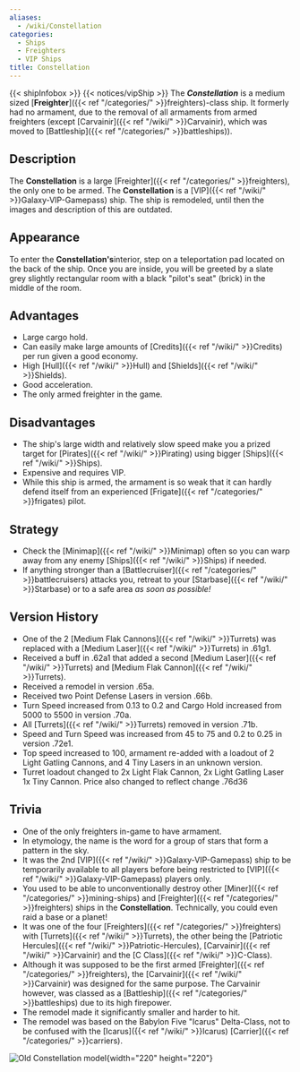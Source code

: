 ```yaml
---
aliases:
  - /wiki/Constellation
categories:
  - Ships
  - Freighters
  - VIP Ships
title: Constellation
---
```


{{< shipInfobox >}} {{< notices/vipShip >}} The **_Constellation_** is a medium sized [**Freighter**]({{< ref "/categories/" >}}freighters)-class ship. It formerly had no armament, due to the removal of all armaments from armed freighters (except [Carvainir]({{< ref "/wiki/" >}}Carvainir), which was moved to [Battleship]({{< ref "/categories/" >}}battleships)).

## Description

The **Constellation** is a large [Freighter]({{< ref "/categories/" >}}freighters), the only one to be armed. The **Constellation** is a [VIP]({{< ref "/wiki/" >}}Galaxy-VIP-Gamepass) ship. The ship is remodeled, until then the images and description of this are outdated.

## Appearance

To enter the **Constellation's**interior, step on a teleportation pad located on the back of the ship. Once you are inside, you will be greeted by a slate grey slightly rectangular room with a black "pilot's seat" (brick) in the middle of the room.

## Advantages

- Large cargo hold.
- Can easily make large amounts of [Credits]({{< ref "/wiki/" >}}Credits) per run given a good economy.
- High [Hull]({{< ref "/wiki/" >}}Hull) and [Shields]({{< ref "/wiki/" >}}Shields).
- Good acceleration.
- The only armed freighter in the game.

## Disadvantages

- The ship's large width and relatively slow speed make you a prized target for [Pirates]({{< ref "/wiki/" >}}Pirating) using bigger [Ships]({{< ref "/wiki/" >}}Ships).
- Expensive and requires VIP.
- While this ship is armed, the armament is so weak that it can hardly defend itself from an experienced [Frigate]({{< ref "/categories/" >}}frigates) pilot.

## Strategy

- Check the [Minimap]({{< ref "/wiki/" >}}Minimap) often so you can warp away from any enemy [Ships]({{< ref "/wiki/" >}}Ships) if needed.
- If anything stronger than a [Battlecruiser]({{< ref "/categories/" >}}battlecruisers) attacks you, retreat to your [Starbase]({{< ref "/wiki/" >}}Starbase) or to a safe area _as soon as possible!_

## Version History

- One of the 2 [Medium Flak Cannons]({{< ref "/wiki/" >}}Turrets) was replaced with a [Medium Laser]({{< ref "/wiki/" >}}Turrets) in .61g1.
- Received a buff in .62a1 that added a second [Medium Laser]({{< ref "/wiki/" >}}Turrets) and [Medium Flak Cannon]({{< ref "/wiki/" >}}Turrets).
- Received a remodel in version .65a.
- Received two Point Defense Lasers in version .66b.
- Turn Speed increased from 0.13 to 0.2 and Cargo Hold increased from 5000 to 5500 in version .70a.
- All [Turrets]({{< ref "/wiki/" >}}Turrets) removed in version .71b.
- Speed and Turn Speed was increased from 45 to 75 and 0.2 to 0.25 in version .72e1.
- Top speed increased to 100, armament re-added with a loadout of 2 Light Gatling Cannons, and 4 Tiny Lasers in an unknown version.
- Turret loadout changed to 2x Light Flak Cannon, 2x Light Gatling Laser 1x Tiny Cannon. Price also changed to reflect change .76d36

## Trivia

- One of the only freighters in-game to have armament.
- In etymology, the name is the word for a group of stars that form a pattern in the sky.
- It was the 2nd [VIP]({{< ref "/wiki/" >}}Galaxy-VIP-Gamepass) ship to be temporarily available to all players before being restricted to [VIP]({{< ref "/wiki/" >}}Galaxy-VIP-Gamepass) players only.
- You used to be able to unconventionally destroy other [Miner]({{< ref "/categories/" >}}mining-ships) and [Freighter]({{< ref "/categories/" >}}freighters) ships in the **Constellation**. Technically, you could even raid a base or a planet!
- It was one of the four [Freighters]({{< ref "/categories/" >}}freighters) with [Turrets]({{< ref "/wiki/" >}}Turrets), the other being the [Patriotic Hercules]({{< ref "/wiki/" >}}Patriotic-Hercules), [Carvainir]({{< ref "/wiki/" >}}Carvainir) and the [C Class]({{< ref "/wiki/" >}}C-Class).
- Although it was supposed to be the first armed [Freighter]({{< ref "/categories/" >}}freighters), the [Carvainir]({{< ref "/wiki/" >}}Carvainir) was designed for the same purpose. The Carvainir however, was classed as a [Battleship]({{< ref "/categories/" >}}battleships) due to its high firepower.
- The remodel made it significantly smaller and harder to hit.
- The remodel was based on the Babylon Five "Icarus" Delta-Class, not to be confused with the [Icarus]({{< ref "/wiki/" >}}Icarus) [Carrier]({{< ref "/categories/" >}}carriers).

![Old Constellation
model](Constellation.jpg "Old Constellation model"){width="220" height="220"}

